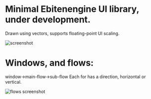 # Minimal Ebitenengine UI library, under development.
Drawn using vectors, supports floating-point UI scaling.

![screenshot](https://github.com/user-attachments/assets/40cb83ce-85f8-4a42-a028-aa993941c787)


# Windows, and flows:
window->main-flow->sub-flow
Each for has a direction, horizontal or vertical.

![flows screenshot]()